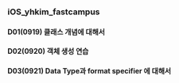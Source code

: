 ### iOS_yhkim_fastcampus

#### D01(0919) 클래스 개념에 대해서

#### D02(0920) 객체 생성 연습

#### D03(0921) Data Type과 format specifier 에 대해서
